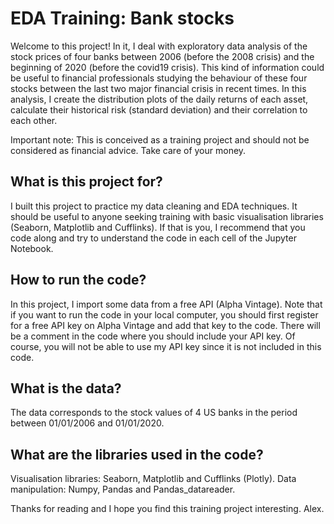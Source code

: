 # EDA Training: Bank stocks

Welcome to this project! In it, I deal with exploratory data analysis of the stock prices of four banks between 2006 (before the 2008 crisis) and the beginning of 2020 (before the covid19 crisis). This kind of information could be useful to financial professionals studying the behaviour of these four stocks between the last two major financial crisis in recent times. In this analysis, I create the distribution plots of the daily returns of each asset, calculate their historical risk (standard deviation) and their correlation to each other.

Important note: This is conceived as a training project and should not be considered as financial advice. Take care of your money.

## What is this project for?
I built this project to practice my data cleaning and EDA techniques. It should be useful to anyone seeking training with basic visualisation libraries (Seaborn, Matplotlib and Cufflinks). If that is you, I recommend that you code along and try to understand the code in each cell of the Jupyter Notebook. 

## How to run the code?
In this project, I import some data from a free API (Alpha Vintage). Note that if you want to run the code in your local computer, you should first register for a free API key on Alpha Vintage and add that key to the code. There will be a comment in the code where you should include your API key. Of course, you will not be able to use my API key since it is not included in this code. 

## What is the data?
The data corresponds to the stock values of 4 US banks in the period between 01/01/2006 and 01/01/2020. 

## What are the libraries used in the code?
Visualisation libraries: Seaborn, Matplotlib and Cufflinks (Plotly).
Data manipulation: Numpy, Pandas and Pandas_datareader.

Thanks for reading and I hope you find this training project interesting.
Alex.
